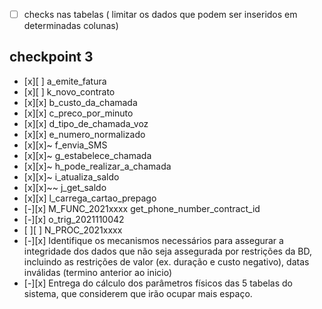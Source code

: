 - [ ] checks nas tabelas ( limitar os dados que podem ser inseridos  em determinadas colunas)

## checkpoint 3

- [x][ ]  a_emite_fatura
- [x][ ]  k_novo_contrato
- [x][x]  b_custo_da_chamada
- [x][x]  c_preco_por_minuto
- [x][x]  d_tipo_de_chamada_voz
- [x][x]  e_numero_normalizado
- [x][x]~ f_envia_SMS
- [x][x]~ g_estabelece_chamada
- [x][x]~ h_pode_realizar_a_chamada
- [x][x]~ i_atualiza_saldo
- [x][x]~~  j_get_saldo
- [x][x]  l_carrega_cartao_prepago
- [-][x]  M_FUNC_2021xxxx get_phone_number_contract_id
- [-][x]  o_trig_2021110042
- [ ][ ]  N_PROC_2021xxxx
- [-][x]  Identifique os mecanismos necessários para assegurar a integridade dos dados que não seja assegurada por restrições da BD, incluindo as restrições de valor (ex. duração e custo negativo), datas inválidas (termino anterior ao inicio)
- [-][x] Entrega do cálculo dos parâmetros físicos das 5 tabelas do sistema, que considerem que irão ocupar mais espaço.
